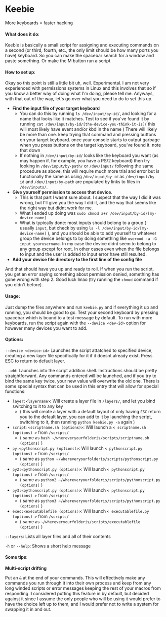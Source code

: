 # Keebie

More keyboards = faster hacking



#### What does it do:

Keebie is basically a small script for assigning and executing commands on a second (or third, fourth, etc., the only limit should be how many ports you have) keyboard. So you can make the spacebar search for a window and paste something. Or make the M button run a script.



#### How to set up:

Okay so this point is still a little bit uh, well. Experimental. I am not very experienced with permissions systems in Linux and this involves that so if you know a better way of doing what I'm doing, please tell me. Anyways, with that out of the way, let's go over what you need to do to set this up.

- **Find the input file of your target keyboard**
  - You can do this by running `ls /dev/input/by-id/`, and looking for a name that looks like it matches. Test to see if you've found it by running `cat /dev/input/by-id/[the-device-you-think-it-is]`( this will most likely have event and/or kbd in the name ) There will likely be more than one. keep trying that command and pressing buttons on your target keyboard. once your console starts to output garbage when you press buttons on the target keyboard, you've found it. note that down
  - If nothing in `/dev/input/by-id/` looks like the keyboard you want (as may happen if, for example, you have a PS/2 keyboard) then try looking in `/dev/input/by-path/` or `/dev/input/` following the same procedure as above, this will require much more trial and error but is functionally the same as using `/dev/input/by-id` as `/dev/input/by-id` and `/dev/input/by-path` are populated by links to files in `/dev/inputs/`.
- **Give yourself permission to access that device.**
  - This is that part I wasnt sure about. I suspect that the way I did it was wrong, but I'll give you the way I did it, and the way that seems like the right way but didnt work for me.
  - What I ended up doing was `sudo chmod a+r /dev/input/by-id/[my-device-name]`
  - What is typically done: most inputs should belong to a group ( usually `input`, but check by using `ls -l /dev/input/by-id/[my-device-name]` ), and you should be able to add yourself to whatever group the device belongs to by doing something like `usermod -a -G input yourusername`. In my case the device didnt seem to belong to any group except for root. In other cases even when the file belongs to input and the user is added to input error have still resulted.
- **Add your device file directory to the first line of the config file**

And that should have you up and ready to roll. If when you run the script, you get an error saying something about permission denied, something has gone wrong with step 2. Good luck lmao (try running the `chmod` command if you didn't before).



#### Usage:

Just dump the files anywhere and run `keebie.py` and if everything it up and running, you should be good to go. Test your second keyboard by pressing spacebar which is bound to a test message by default. To run with more keyboards, run the script again with the `--device <dev-id>` option for however many devices you want to add. 

#### Options:

`--device <device-id>` Launches the script attatched to specified device, creating a new layer file specifically for it if it doesnt already exist. Press ESC to return to default layer.

 `--add`: Launches into the script addition shell. Instructions should be pretty straightforward. Any commands entered will be launched, and if you try to bind the same key twice, your new value will overwrite the old one. There is some special syntax that can be used in this entry that will allow for special functions:

- `layer:<layername>`: Will create a layer file in  `/layers/`, and let you bind switching to it to any key
  - ( this will create a layer with a default layout of only having `ESC` return you to the default layer, you can add to it by launching the script, switching to it, then running `python keebie.py -a` again )
- `script:<scriptname.sh (options)>`: Will launch a `< scriptname.sh (options) >` from `/scripts/`
  - ( same as `bash ~/whereveryourfolderis/scripts/scriptname.sh (options)` )
- `py:<pythonscript.py (options)>`: Will launch `< pythonscript.py (options) >` from `/scripts/` 
  - ( same as `python ~/whereveryourfolderis/scripts/pythonscript.py (options)` )
- `py2:<pythonscript.py (options)>`: Will launch `< pythonscript.py (options) >` from `/scripts/` 
  - ( same as `python2 ~/whereveryourfolderis/scripts/pythonscript.py (options)` )
- `py3:<pythonscript.py (options)>`: Will launch `< pythonscript.py (options) >` from `/scripts/` 
  - ( same as `python3 ~/whereveryourfolderis/scripts/pythonscript.py (options)` )
- `exec:<executablefile (options)>`: Will launch `< executablefile.py (options) >` from `/scripts/` 
  - ( same as `~/whereveryourfolderis/scripts/executablefile (options)` )



`--layers`: Lists all layer files and all of their contents

`-h` or `--help`: Shows a short help message



#### Some tips:

**Multi-script drifting**

​Put an `&` at the end of your commands. This will effectively make any commands you run through it into their own process and keep from any long winded scripts or error messages keeping the rest of your macros from responding. I considered putting this feature in by default, but decided against it since I assume the only people who will be using it would prefer to have the choice left up to them, and I would prefer not to write a system for swapping it in and out.